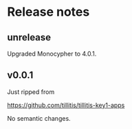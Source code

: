 # Release notes

## unrelease

Upgraded Monocypher to 4.0.1.

## v0.0.1

Just ripped from 

https://github.com/tillitis/tillitis-key1-apps

No semantic changes.
